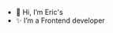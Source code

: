 - 👋 Hi, I’m Eric's
- ✨ I’m a Frontend developer
<!---
dainq-drcheck/dainq-drcheck is a ✨ special ✨ repository because its `README.md` (this file) appears on your GitHub profile.
You can click the Preview link to take a look at your changes.
--->
